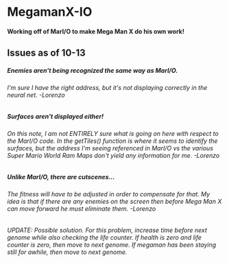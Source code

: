 # MegamanX-IO

#### Working off of MarI/O to make Mega Man X do his own work!


## Issues as of 10-13
##### Enemies aren't being recognized the same way as MarI/O.
###### I'm sure I have the right address, but it's not displaying correctly in the neural net. -Lorenzo
##### Surfaces aren't displayed either!
###### On this note, I am not ENTIRELY sure what is going on here with respect to the MarI/O code.  In the getTiles() function is where it seems to identify the surfaces, but the address I'm seeing referenced in MarI/O vs the various Super Mario World Ram Maps don't yield any information for me. -Lorenzo
##### Unlike MarI/O, there are cutscenes...
###### The fitness will have to be adjusted in order to compensate for that.  My idea is that if there are any enemies on the screen then before Mega Man X can move forward he must eliminate them. -Lorenzo
###### UPDATE: Possible solution.  For this problem, increase time before next genome while also checking the life counter.  If health is zero and life counter is zero, then move to next genome.  If megaman has been staying still for awhile, then move to next genome.
